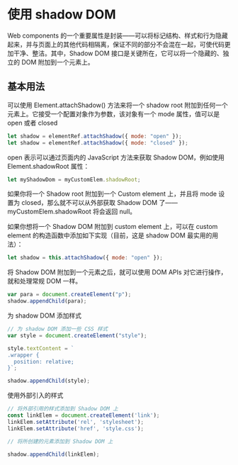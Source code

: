 # 使用 shadow DOM

Web components 的一个重要属性是封装——可以将标记结构、样式和行为隐藏起来，并与页面上的其他代码相隔离，保证不同的部分不会混在一起，可使代码更加干净、整洁。其中，Shadow DOM 接口是关键所在，它可以将一个隐藏的、独立的 DOM 附加到一个元素上。

## 基本用法

可以使用 Element.attachShadow() 方法来将一个 shadow root 附加到任何一个元素上。它接受一个配置对象作为参数，该对象有一个 mode 属性，值可以是 open 或者 closed

```javascript
let shadow = elementRef.attachShadow({ mode: "open" });
let shadow = elementRef.attachShadow({ mode: "closed" });
```

open 表示可以通过页面内的 JavaScript 方法来获取 Shadow DOM，例如使用 Element.shadowRoot 属性：

```javascript
let myShadowDom = myCustomElem.shadowRoot;
```

如果你将一个 Shadow root 附加到一个 Custom element 上，并且将 mode 设置为 closed，那么就不可以从外部获取 Shadow DOM 了——myCustomElem.shadowRoot 将会返回 null。

如果你想将一个 Shadow DOM 附加到 custom element 上，可以在 custom element 的构造函数中添加如下实现（目前，这是 shadow DOM 最实用的用法）：

```javascript
let shadow = this.attachShadow({ mode: "open" });
```

将 Shadow DOM 附加到一个元素之后，就可以使用 DOM APIs 对它进行操作，就和处理常规 DOM 一样。

```javascript
var para = document.createElement("p");
shadow.appendChild(para);
```

为 shadow DOM 添加样式

```javascript
// 为 shadow DOM 添加一些 CSS 样式
var style = document.createElement("style");

style.textContent = `
.wrapper {
  position: relative;
}`;

shadow.appendChild(style);
```

使用外部引入的样式
```javascript
// 将外部引用的样式添加到 Shadow DOM 上
const linkElem = document.createElement('link');
linkElem.setAttribute('rel', 'stylesheet');
linkElem.setAttribute('href', 'style.css');

// 将所创建的元素添加到 Shadow DOM 上

shadow.appendChild(linkElem);

```